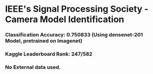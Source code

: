 # IEEE's Signal Processing Society - Camera Model Identification

### Classification Accuracy: 0.750833 (Using densenet-201 Model, pretrained on Imagenet)
### Kaggle Leaderboard Rank: 247/582 
### No External data used.
